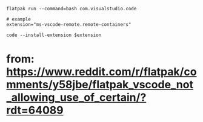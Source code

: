 ```
flatpak run --command=bash com.visualstudio.code

# example
extension="ms-vscode-remote.remote-containers"

code --install-extension $extension
```

# from: https://www.reddit.com/r/flatpak/comments/y58jbe/flatpak_vscode_not_allowing_use_of_certain/?rdt=64089
